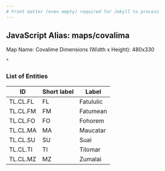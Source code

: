 ```yaml
---
# Front matter (even empty) required for Jekyll to process
---
```


## JavaScript Alias: maps/covalima

Map Name: Covalime
Dimensions (Width x Height): 480x330

"





### List of Entities

ID | Short label | Label
---|---|---|
TL.CL.FL|FL|Fatululic
TL.CL.FM|FM|Fatumean
TL.CL.FO|FO|Fohorem
TL.CL.MA|MA|Maucatar
TL.CL.SU|SU|Suai
TL.CL.TI|TI|Tilomar
TL.CL.MZ|MZ|Zumalai